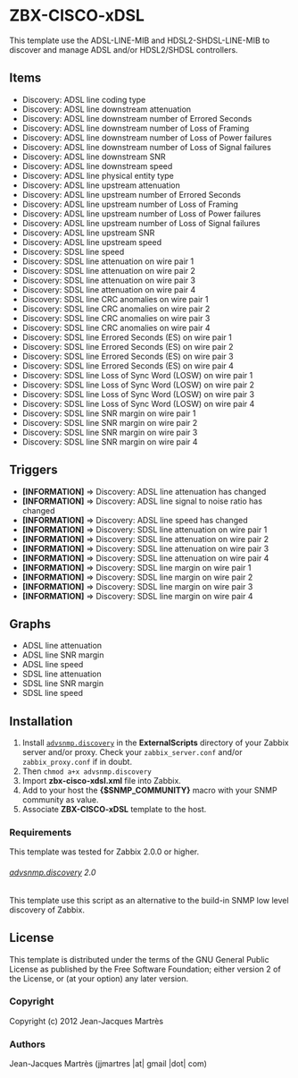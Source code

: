 ZBX-CISCO-xDSL
==============

This template use the ADSL-LINE-MIB and HDSL2-SHDSL-LINE-MIB to discover and manage ADSL and/or HDSL2/SHDSL controllers.

Items
-----

  * Discovery: ADSL line coding type
  * Discovery: ADSL line downstream attenuation
  * Discovery: ADSL line downstream number of Errored Seconds
  * Discovery: ADSL line downstream number of Loss of Framing
  * Discovery: ADSL line downstream number of Loss of Power failures
  * Discovery: ADSL line downstream number of Loss of Signal failures
  * Discovery: ADSL line downstream SNR
  * Discovery: ADSL line downstream speed
  * Discovery: ADSL line physical entity type
  * Discovery: ADSL line upstream attenuation
  * Discovery: ADSL line upstream number of Errored Seconds
  * Discovery: ADSL line upstream number of Loss of Framing 
  * Discovery: ADSL line upstream number of Loss of Power failures
  * Discovery: ADSL line upstream number of Loss of Signal failures
  * Discovery: ADSL line upstream SNR
  * Discovery: ADSL line upstream speed
  * Discovery: SDSL line speed
  * Discovery: SDSL line attenuation on wire pair 1
  * Discovery: SDSL line attenuation on wire pair 2 
  * Discovery: SDSL line attenuation on wire pair 3 
  * Discovery: SDSL line attenuation on wire pair 4 
  * Discovery: SDSL line CRC anomalies on wire pair 1
  * Discovery: SDSL line CRC anomalies on wire pair 2
  * Discovery: SDSL line CRC anomalies on wire pair 3
  * Discovery: SDSL line CRC anomalies on wire pair 4
  * Discovery: SDSL line Errored Seconds (ES) on wire pair 1
  * Discovery: SDSL line Errored Seconds (ES) on wire pair 2
  * Discovery: SDSL line Errored Seconds (ES) on wire pair 3
  * Discovery: SDSL line Errored Seconds (ES) on wire pair 4
  * Discovery: SDSL line Loss of Sync Word (LOSW) on wire pair 1
  * Discovery: SDSL line Loss of Sync Word (LOSW) on wire pair 2
  * Discovery: SDSL line Loss of Sync Word (LOSW) on wire pair 3
  * Discovery: SDSL line Loss of Sync Word (LOSW) on wire pair 4
  * Discovery: SDSL line SNR margin on wire pair 1
  * Discovery: SDSL line SNR margin on wire pair 2
  * Discovery: SDSL line SNR margin on wire pair 3
  * Discovery: SDSL line SNR margin on wire pair 4

Triggers
--------

  * **[INFORMATION]** => Discovery: ADSL line attenuation has changed
  * **[INFORMATION]** => Discovery: ADSL line signal to noise ratio has changed
  * **[INFORMATION]** => Discovery: ADSL line speed has changed
  * **[INFORMATION]** => Discovery: SDSL line attenuation on wire pair 1
  * **[INFORMATION]** => Discovery: SDSL line attenuation on wire pair 2
  * **[INFORMATION]** => Discovery: SDSL line attenuation on wire pair 3
  * **[INFORMATION]** => Discovery: SDSL line attenuation on wire pair 4
  * **[INFORMATION]** => Discovery: SDSL line margin on wire pair 1
  * **[INFORMATION]** => Discovery: SDSL line margin on wire pair 2
  * **[INFORMATION]** => Discovery: SDSL line margin on wire pair 3
  * **[INFORMATION]** => Discovery: SDSL line margin on wire pair 4

Graphs
------

  * ADSL line attenuation
  * ADSL line SNR margin
  * ADSL line speed
  * SDSL line attenuation
  * SDSL line SNR margin
  * SDSL line speed

Installation
------------

1. Install [`advsnmp.discovery`](https://github.com/simonkowallik/Zabbix-Addons/tree/master/advsnmp.discovery) in the **ExternalScripts** directory of your Zabbix server and/or proxy. Check your `zabbix_server.conf` and/or `zabbix_proxy.conf` if in doubt.
2. Then `chmod a+x advsnmp.discovery`
4. Import **zbx-cisco-xdsl.xml** file into Zabbix.
5. Add to your host the **{$SNMP_COMMUNITY}** macro with your SNMP community as value.
6. Associate **ZBX-CISCO-xDSL** template to the host.
 
### Requirements

This template was tested for Zabbix 2.0.0 or higher.

###### [advsnmp.discovery](https://github.com/simonkowallik/Zabbix-Addons/tree/master/advsnmp.discovery) 2.0

This template use this script as an alternative to the build-in SNMP low level discovery of Zabbix.

License
-------

This template is distributed under the terms of the GNU General Public License as published by the Free Software Foundation; either version 2 of the License, or (at your option) any later version.

### Copyright

  Copyright (c) 2012 Jean-Jacques Martrès

### Authors
  
  Jean-Jacques Martrès
  (jjmartres |at| gmail |dot| com)
